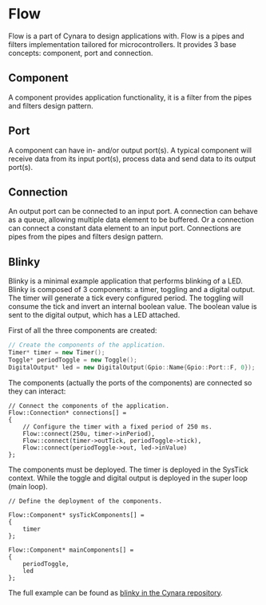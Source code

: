 # Flow

Flow is a part of Cynara to design applications with. Flow is a pipes and filters implementation tailored for microcontrollers. It provides 3 base concepts: component, port and connection.

## Component

A component provides application functionality, it is a filter from the pipes and filters design pattern.

## Port

A component can have in- and/or output port(s). A typical component will receive data from its input port(s), process data and send data to its output port(s).

## Connection

An output port can be connected to an input port. A connection can behave as a queue, allowing multiple data element to be buffered. Or a connection can connect a constant data element to an input port. Connections are pipes from the pipes and filters design pattern.

## Blinky

Blinky is a minimal example application that performs blinking of a LED. Blinky is composed of 3 components: a timer, toggling and a digital output. The timer will generate a tick every configured period. The toggling will consume the tick and invert an internal boolean value. The boolean value is sent to the digital output, which has a LED attached.

First of all the three components are created:

```C++
// Create the components of the application.
Timer* timer = new Timer();
Toggle* periodToggle = new Toggle();
DigitalOutput* led = new DigitalOutput(Gpio::Name{Gpio::Port::F, 0});

```

The components (actually the ports of the components) are connected so they can interact:

```
// Connect the components of the application.
Flow::Connection* connections[] =
{
	// Configure the timer with a fixed period of 250 ms.
	Flow::connect(250u, timer->inPeriod),
	Flow::connect(timer->outTick, periodToggle->tick),
	Flow::connect(periodToggle->out, led->inValue)
};
```

The components must be deployed. The timer is deployed in the SysTick context. While the toggle and digital output is deployed in the super loop (main loop).

```
// Define the deployment of the components.

Flow::Component* sysTickComponents[] =
{
	timer
};

Flow::Component* mainComponents[] =
{
	periodToggle,
	led
};
```
The full example can be found as [blinky in the Cynara repository](https://github.com/CynaraKrewe/Cynara/tree/master/Software/blinky).
